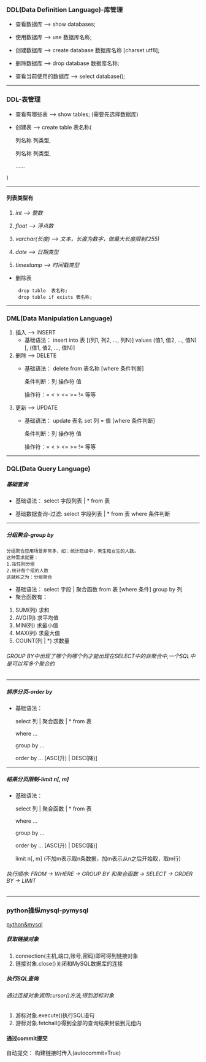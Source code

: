 ### DDL(Data Definition Language)-库管理
* 查看数据库 --> show databases;


* 使用数据库 --> use 数据库名称;


* 创建数据库 --> create database 数据库名称 [charset utf8];


* 删除数据库 --> drop database 数据库名称;


* 查看当前使用的数据库 --> select database();
---
### DDL-表管理
* 查看有哪些表 --> show tables; (需要先选择数据库)

* 创建表 --> create table 表名称(

    列名称 列类型,

    列名称 列类型,

    ......

)

---
#### 列表类型有

1. _int --> 整数_

2. _float --> 浮点数_

3. _varchar(长度) --> 文本，长度为数字，做最大长度限制(255)_

4. _date --> 日期类型_

5. _timestamp --> 时间戳类型_

* 删除表

       drop table  表名称;
       drop table if exists 表名称;
---
### DML(Data Manipulation Language)
1. 插入 --> INSERT
   * 基础语法：
    insert into 表 [(列1, 列2, ..., 列N)] values (值1, 值2, ..., 值N)[, (值1, 值2, ..., 值N)]
2. 删除 --> DELETE
   * 基础语法：
    delete from 表名称 [where 条件判断]
   
        条件判断：列 操作符 值
        
        操作符：= < > <= >= != 等等
3. 更新 --> UPDATE
    * 基础语法：
     update 表名 set 列 = 值 [where 条件判断]
   
        条件判断：列 操作符 值

        操作符：= < > <= >= != 等等
---
### DQL(Data Query Language)

##### 基础查询
* 基础语法：
    select 字段列表 | * from 表

* 基础数据查询-过滤:
    select 字段列表 | * from 表 where 条件判断
---
##### 分组聚合-group by
    分组聚合应用场景非常多，如：统计班级中，男生和女生的人数。
    这种需求就要：
    1.按性别分组
    2.统计每个组的人数
    这就称之为：分组聚合
* 基础语法：
    select 字段 | 聚合函数 from 表 [where 条件] group by 列
* 聚合函数有：
1. SUM(列) 求和
2. AVG(列) 求平均值
3. MIN(列) 求最小值
4. MAX(列) 求最大值
5. COUNT(列 | *) 求数量 

###### GROUP BY中出现了哪个列哪个列才能出现在SELECT中的非聚合中,一个SQL中是可以写多个聚合的

---
##### 排序分页-order by

* 基础语法：

    select 列 | 聚合函数 | * from 表

    where ...

    group by ...

    order by ... [ASC(升) | DESC(降)]
---

##### 结果分页限制-limit n[, m]
* 基础语法：

    select 列 | 聚合函数 | * from 表

    where ...

    group by ...

    order by ... [ASC(升) | DESC(降)]

    limit n[, m] (不加m表示取n条数据，加m表示从n之后开始取，取m行)

###### _执行顺序:    FROM -> WHERE -> GROUP BY 和聚合函数 -> SELECT -> ORDER BY -> LIMIT_

---
### python操纵mysql-pymysql
[python&mysql](python&mysql.py)
##### 获取链接对象
1. connection(主机,端口,账号,密码)即可得到链接对象
2. 链接对象.close()关闭和MySQL数据库的连接
##### 执行SQL查询
###### 通过连接对象调用cursor()方法,得到游标对象
1. 游标对象.execute()执行SQL语句
2. 游标对象.fetchall()得到全部的查询结果封装到元组内

#### 通过commit提交
自动提交：
    构建链接时传入(autocommit=True)

